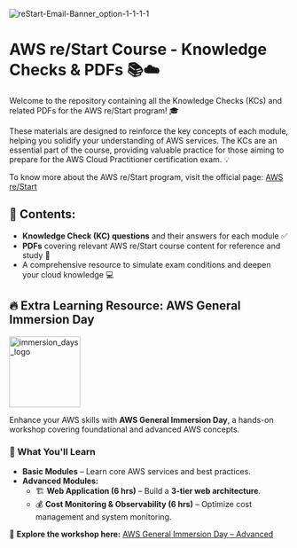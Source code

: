 ![reStart-Email-Banner_option-1-1-1-1](https://github.com/user-attachments/assets/7af63e79-f383-4795-b097-575237691ff4)
# AWS re/Start Course - Knowledge Checks & PDFs 📚☁️

Welcome to the repository containing all the Knowledge Checks (KCs) and related PDFs for the AWS re/Start program! 🎓 

These materials are designed to reinforce the key concepts of each module, helping you solidify your understanding of AWS services. 
The KCs are an essential part of the course, providing valuable practice for those aiming to prepare for the AWS Cloud Practitioner certification exam. 💡

To know more about the AWS re/Start program, visit the official page: [AWS re/Start](https://aws.amazon.com/training/restart/)

## 📂 Contents:
- **Knowledge Check (KC) questions** and their answers for each module ✅
- **PDFs** covering relevant AWS re/Start course content for reference and study 📄
- A comprehensive resource to simulate exam conditions and deepen your cloud knowledge 💻

## 🔥 Extra Learning Resource: AWS General Immersion Day  
<img src="https://github.com/user-attachments/assets/1392b56a-4808-447e-9e34-8fb87ff20522" alt="immersion_days_logo" width="128" height="128"> 

Enhance your AWS skills with **AWS General Immersion Day**, a hands-on workshop covering foundational and advanced AWS concepts.  

### 📌 What You'll Learn  
- **Basic Modules** – Learn core AWS services and best practices.  
- **Advanced Modules:**  
  - 🏗 **Web Application (6 hrs)** – Build a **3-tier web architecture**.  
  - 💰 **Cost Monitoring & Observability (6 hrs)** – Optimize cost management and system monitoring.  

🔗 **Explore the workshop here:** [AWS General Immersion Day – Advanced](https://catalog.workshops.aws/general-immersionday/en-US/advanced-immersion-day)
